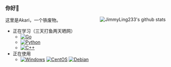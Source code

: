 ### 你好👋
这里是Akari，一个铁废物。
<img align="right" src="https://github-readme-stats.vercel.app/api?username=JimmyLing233&show_icons=true&theme=algolia" alt="JimmyLing233's github stats" />
- 正在学习（三天打鱼两天晒网）
  - [![Go](https://img.shields.io/badge/-Go-00ACD7?style=flat-square&logo=Go&logoColor=fff)](https://golang.org/)
  - [![Python](https://img.shields.io/badge/-Python-FFBB00?style=flat-square&logo=Python&logoColor=fff)](https://www.python.org/)
  - [![C++](https://img.shields.io/badge/-C++-0080FF?style=flat-square&logo=c%2B%2B&logoColor=fff)](https://isocpp.org/)
- 正在使用
  - [![Windows](https://img.shields.io/badge/Windows11-0078d7?style=flat-square&logo=windows&logoColor=fff)](https://blogs.windows.com/)  [![CentOS](https://img.shields.io/badge/-CentOS-262474?logo=centos&style=flat-square)](https://www.centos.org/)  [![Debian](https://img.shields.io/badge/-Debian-CE0056?logo=Debian&style=flat-square)](https://www.debian.org/)
